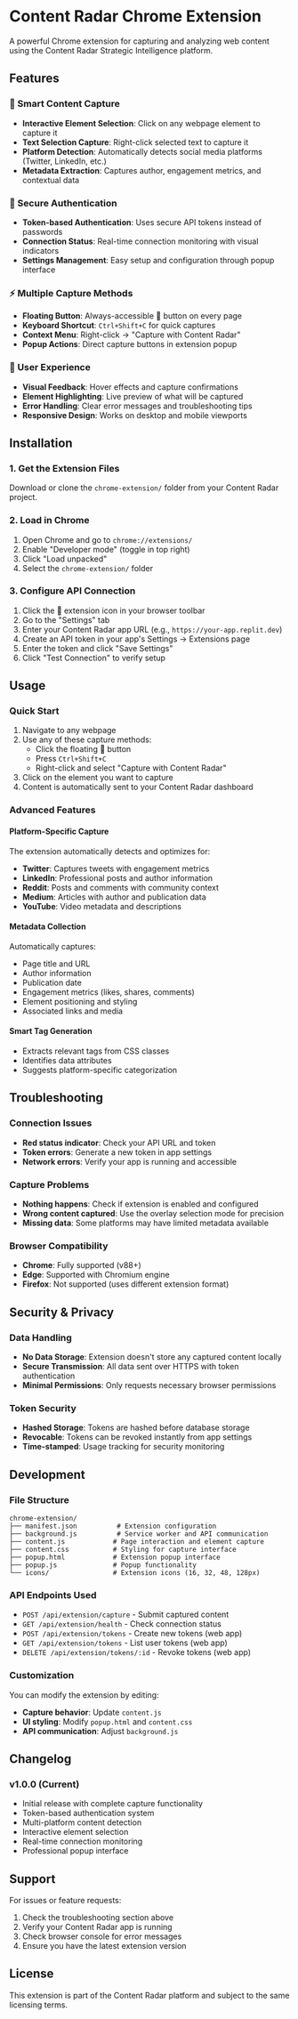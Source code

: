 # Content Radar Chrome Extension

A powerful Chrome extension for capturing and analyzing web content using the Content Radar Strategic Intelligence platform.

## Features

### 🎯 Smart Content Capture
- **Interactive Element Selection**: Click on any webpage element to capture it
- **Text Selection Capture**: Right-click selected text to capture it
- **Platform Detection**: Automatically detects social media platforms (Twitter, LinkedIn, etc.)
- **Metadata Extraction**: Captures author, engagement metrics, and contextual data

### 🔐 Secure Authentication
- **Token-based Authentication**: Uses secure API tokens instead of passwords
- **Connection Status**: Real-time connection monitoring with visual indicators
- **Settings Management**: Easy setup and configuration through popup interface

### ⚡ Multiple Capture Methods
- **Floating Button**: Always-accessible 📡 button on every page
- **Keyboard Shortcut**: `Ctrl+Shift+C` for quick captures
- **Context Menu**: Right-click → "Capture with Content Radar"
- **Popup Actions**: Direct capture buttons in extension popup

### 🎨 User Experience
- **Visual Feedback**: Hover effects and capture confirmations
- **Element Highlighting**: Live preview of what will be captured
- **Error Handling**: Clear error messages and troubleshooting tips
- **Responsive Design**: Works on desktop and mobile viewports

## Installation

### 1. Get the Extension Files
Download or clone the `chrome-extension/` folder from your Content Radar project.

### 2. Load in Chrome
1. Open Chrome and go to `chrome://extensions/`
2. Enable "Developer mode" (toggle in top right)
3. Click "Load unpacked"
4. Select the `chrome-extension/` folder

### 3. Configure API Connection
1. Click the 📡 extension icon in your browser toolbar
2. Go to the "Settings" tab
3. Enter your Content Radar app URL (e.g., `https://your-app.replit.dev`)
4. Create an API token in your app's Settings → Extensions page
5. Enter the token and click "Save Settings"
6. Click "Test Connection" to verify setup

## Usage

### Quick Start
1. Navigate to any webpage
2. Use any of these capture methods:
   - Click the floating 📡 button
   - Press `Ctrl+Shift+C`
   - Right-click and select "Capture with Content Radar"
3. Click on the element you want to capture
4. Content is automatically sent to your Content Radar dashboard

### Advanced Features

#### Platform-Specific Capture
The extension automatically detects and optimizes for:
- **Twitter**: Captures tweets with engagement metrics
- **LinkedIn**: Professional posts and author information
- **Reddit**: Posts and comments with community context
- **Medium**: Articles with author and publication data
- **YouTube**: Video metadata and descriptions

#### Metadata Collection
Automatically captures:
- Page title and URL
- Author information
- Publication date
- Engagement metrics (likes, shares, comments)
- Element positioning and styling
- Associated links and media

#### Smart Tag Generation
- Extracts relevant tags from CSS classes
- Identifies data attributes
- Suggests platform-specific categorization

## Troubleshooting

### Connection Issues
- **Red status indicator**: Check your API URL and token
- **Token errors**: Generate a new token in app settings
- **Network errors**: Verify your app is running and accessible

### Capture Problems
- **Nothing happens**: Check if extension is enabled and configured
- **Wrong content captured**: Use the overlay selection mode for precision
- **Missing data**: Some platforms may have limited metadata available

### Browser Compatibility
- **Chrome**: Fully supported (v88+)
- **Edge**: Supported with Chromium engine
- **Firefox**: Not supported (uses different extension format)

## Security & Privacy

### Data Handling
- **No Data Storage**: Extension doesn't store any captured content locally
- **Secure Transmission**: All data sent over HTTPS with token authentication
- **Minimal Permissions**: Only requests necessary browser permissions

### Token Security
- **Hashed Storage**: Tokens are hashed before database storage
- **Revocable**: Tokens can be revoked instantly from app settings
- **Time-stamped**: Usage tracking for security monitoring

## Development

### File Structure
```
chrome-extension/
├── manifest.json          # Extension configuration
├── background.js          # Service worker and API communication
├── content.js            # Page interaction and element capture
├── content.css           # Styling for capture interface
├── popup.html            # Extension popup interface
├── popup.js              # Popup functionality
└── icons/                # Extension icons (16, 32, 48, 128px)
```

### API Endpoints Used
- `POST /api/extension/capture` - Submit captured content
- `GET /api/extension/health` - Check connection status
- `POST /api/extension/tokens` - Create new tokens (web app)
- `GET /api/extension/tokens` - List user tokens (web app)
- `DELETE /api/extension/tokens/:id` - Revoke tokens (web app)

### Customization
You can modify the extension by editing:
- **Capture behavior**: Update `content.js`
- **UI styling**: Modify `popup.html` and `content.css`
- **API communication**: Adjust `background.js`

## Changelog

### v1.0.0 (Current)
- Initial release with complete capture functionality
- Token-based authentication system
- Multi-platform content detection
- Interactive element selection
- Real-time connection monitoring
- Professional popup interface

## Support

For issues or feature requests:
1. Check the troubleshooting section above
2. Verify your Content Radar app is running
3. Check browser console for error messages
4. Ensure you have the latest extension version

## License

This extension is part of the Content Radar platform and subject to the same licensing terms.